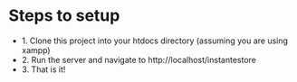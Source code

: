 <h1>Steps to setup</h1>

<ul>
  <li>1. Clone this project into your htdocs directory (assuming you are using xampp)
  <li>2. Run the server and navigate to http://localhost/instantestore</li>
  <li>3. That is it!</li>
</ul>

